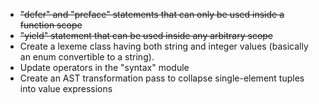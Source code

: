 - ~~"defer" and "preface" statements that can only be used inside a function scope~~
- ~~"yield" statement that can be used inside any arbitrary scope~~
- Create a lexeme class having both string and integer values
  (basically an enum convertible to a string).
- Update operators in the "syntax" module
- Create an AST transformation pass to collapse single-element tuples into
  value expressions
